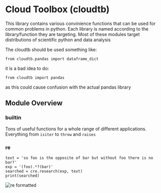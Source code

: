 # Cloud Toolbox (cloudtb)

This library contains various convinience functions that can be used for common problems in python.
Each library is named according to the library/function they are targeting. Most of these
modules target distributions of scientific python and data analysis

The cloudtb should be used something like:
```
from cloudtb.pandas import dataframe_dict
```

it is a bad idea to do:
```
from cloudtb import pandas
```
as this could cause confusion with the actual pandas library


## Module Overview
### builtin
Tons of useful functions for a whole range of different applications. Everything from `isiter` to `throw` and `raises`

### re
```
text = 'so foo is the opposite of bar but without foo there is no bar?'
exp = '(foo).*?(bar)'
searched = cre.research(exp, text)
print(searched)
```
![re formatted](http://i.imgur.com/8baPoCY.png)

